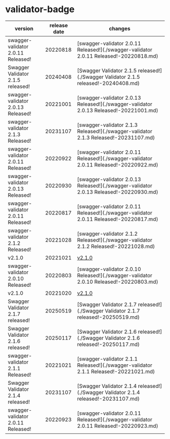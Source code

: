 # validator-badge	


|version|release date|changes|
|---|---|---|
|swagger-validator 2.0.11 Released!|20220818|[swagger-validator 2.0.11 Released!](./swagger-validator 2.0.11 Released!-20220818.md)|
|Swagger Validator 2.1.5 released!|20240408|[Swagger Validator 2.1.5 released!](./Swagger Validator 2.1.5 released!-20240408.md)|
|swagger-validator 2.0.13 Released!|20221001|[swagger-validator 2.0.13 Released!](./swagger-validator 2.0.13 Released!-20221001.md)|
|swagger-validator 2.1.3 Released!|20231107|[swagger-validator 2.1.3 Released!](./swagger-validator 2.1.3 Released!-20231107.md)|
|swagger-validator 2.0.11 Released!|20220922|[swagger-validator 2.0.11 Released!](./swagger-validator 2.0.11 Released!-20220922.md)|
|swagger-validator 2.0.13 Released!|20220930|[swagger-validator 2.0.13 Released!](./swagger-validator 2.0.13 Released!-20220930.md)|
|swagger-validator 2.0.11 Released!|20220817|[swagger-validator 2.0.11 Released!](./swagger-validator 2.0.11 Released!-20220817.md)|
|swagger-validator 2.1.2 Released!|20221028|[swagger-validator 2.1.2 Released!](./swagger-validator 2.1.2 Released!-20221028.md)|
|v2.1.0|20221021|[v2.1.0](./v2.1.0-20221021.md)|
|swagger-validator 2.0.10 Released!|20220803|[swagger-validator 2.0.10 Released!](./swagger-validator 2.0.10 Released!-20220803.md)|
|v2.1.0|20221020|[v2.1.0](./v2.1.0-20221020.md)|
|Swagger Validator 2.1.7 released!|20250519|[Swagger Validator 2.1.7 released!](./Swagger Validator 2.1.7 released!-20250519.md)|
|Swagger Validator 2.1.6 released!|20250117|[Swagger Validator 2.1.6 released!](./Swagger Validator 2.1.6 released!-20250117.md)|
|swagger-validator 2.1.1 Released!|20221021|[swagger-validator 2.1.1 Released!](./swagger-validator 2.1.1 Released!-20221021.md)|
|Swagger Validator 2.1.4 released!|20231107|[Swagger Validator 2.1.4 released!](./Swagger Validator 2.1.4 released!-20231107.md)|
|swagger-validator 2.0.11 Released!|20220923|[swagger-validator 2.0.11 Released!](./swagger-validator 2.0.11 Released!-20220923.md)|
